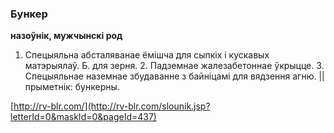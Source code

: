 ### Бункер
**назоўнік, мужчынскі род**

1. Спецыяльна абсталяванае ёмішча для сыпкіх і кускавых матэрыялаў. Б. для зерня. 2. Падземнае жалезабетоннае ўкрыцце. 3. Спецыяльнае наземнае збудаванне з байніцамі для вядзення агню. || прыметнік: бункерны.

<a rel="author">[http://rv-blr.com/](http://rv-blr.com/slounik.jsp?letterId=0&maskId=0&pageId=437)</a>
